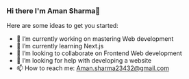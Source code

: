 ### Hi there I'm Aman Sharma👋



Here are some ideas to get you started:

- 🔭 I’m currently working on mastering Web development
- 🌱 I’m currently learning Next.js 
- 👯 I’m looking to collaborate on Frontend Web development
- 🤔 I’m looking for help with developing a website
- 📫 How to reach me: Aman.sharma23432@gmail.com
